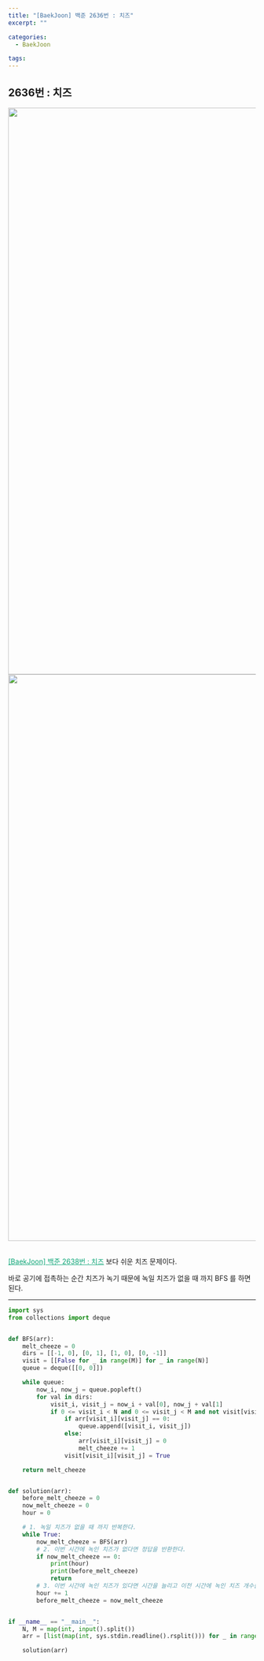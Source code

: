 ```yaml
---
title: "[BaekJoon] 백준 2636번 : 치즈"
excerpt: ""

categories:
  - BaekJoon

tags:
---
```


## 2636번 : 치즈

<center><img width="1150" alt="" src="https://user-images.githubusercontent.com/54533309/117415945-da077400-af53-11eb-9df8-6417d5ecc4f9.png">
</center>

<center><img width="1150" alt="" src="https://user-images.githubusercontent.com/54533309/117415994-e4c20900-af53-11eb-9f81-0dc873ae0c5a.png">
</center>


<br>

<a href="https://nam-ki-bok.github.io/baekjoon/Baek_Cheese/" style="color:#0FA678">[BaekJoon] 백준 2638번 : 치즈</a> 보다 쉬운 치즈 문제이다.

바로 공기에 접촉하는 순간 치즈가 녹기 때문에 녹일 치즈가 없을 때 까지 BFS 를 하면 된다.

---

```python
import sys
from collections import deque


def BFS(arr):
    melt_cheeze = 0
    dirs = [[-1, 0], [0, 1], [1, 0], [0, -1]]
    visit = [[False for _ in range(M)] for _ in range(N)]
    queue = deque([[0, 0]])

    while queue:
        now_i, now_j = queue.popleft()
        for val in dirs:
            visit_i, visit_j = now_i + val[0], now_j + val[1]
            if 0 <= visit_i < N and 0 <= visit_j < M and not visit[visit_i][visit_j]:
                if arr[visit_i][visit_j] == 0:
                    queue.append([visit_i, visit_j])
                else:
                    arr[visit_i][visit_j] = 0
                    melt_cheeze += 1
                visit[visit_i][visit_j] = True

    return melt_cheeze


def solution(arr):
    before_melt_cheeze = 0
    now_melt_cheeze = 0
    hour = 0

    # 1. 녹일 치즈가 없을 때 까지 반복한다.
    while True:
        now_melt_cheeze = BFS(arr)
        # 2. 이번 시간에 녹인 치즈가 없다면 정답을 반환한다.
        if now_melt_cheeze == 0:
            print(hour)
            print(before_melt_cheeze)
            return
        # 3. 이번 시간에 녹인 치즈가 있다면 시간을 늘리고 이전 시간에 녹인 치즈 개수를 저장한다.
        hour += 1
        before_melt_cheeze = now_melt_cheeze


if __name__ == "__main__":
    N, M = map(int, input().split())
    arr = [list(map(int, sys.stdin.readline().rsplit())) for _ in range(N)]

    solution(arr)
```

<br>